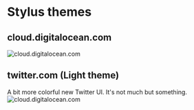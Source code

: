 # Stylus themes


## cloud.digitalocean.com

![cloud.digitalocean.com](https://gitlab.com/renegadevi/stylus-themes/raw/master/cloud.digitalocean.com.png)


## twitter.com (Light theme)

A bit more colorful new Twitter UI. It's not much but something.
![cloud.digitalocean.com](https://gitlab.com/renegadevi/stylus-themes/raw/master/twitter.com.png)
